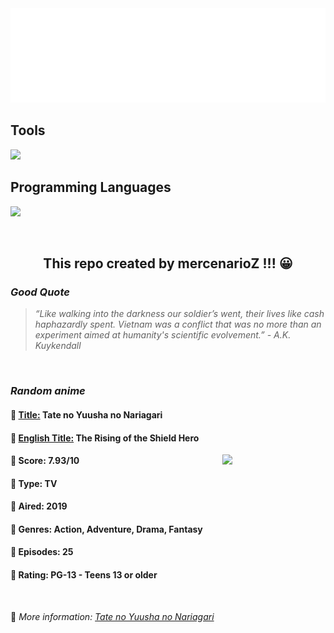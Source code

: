 
<img src="svg/nai.svg" />

<p>
  <h2>Tools</h2>
  <a href="https://skillicons.dev">
    <img src="https://skillicons.dev/icons?i=git,bash,vim,ubuntu,tensorflow,pytorch,docker,raspberrypi" />
  </a>

  <br />

  <h2>Programming Languages</h2>

  <a href="https://skillicons.dev">
    <img src="https://skillicons.dev/icons?i=python,c,cpp" />
  </a>
</p>

<br />

<h2 align="center">This repo created by mercenarioZ !!! 😀</h2>
<h3><i>Good Quote</i></h3>

<blockquote>
<i>
“Like walking into the darkness our soldier’s went, their lives like cash haphazardly spent. Vietnam was a conflict that was no more than an experiment aimed at humanity's scientific evolvement.” - A.K. Kuykendall
</i>
</blockquote>

<br />

<h3><i>Random anime</i></h3>

<h4>
  <strong>🥭 <u>Title:</u></strong> Tate no Yuusha no Nariagari
</h4>

<h4>🌿 <u>English Title:</u> The Rising of the Shield Hero</h4>

<img align="right" width="165" src=https://cdn.myanimelist.net/images/anime/1490/101365.jpg />

<h4>🌱 Score: 7.93/10</h4>

<h4>🌲 Type: TV</h4>

<h4>🌴 Aired: 2019</h4>

<h4>🌵 Genres: Action, Adventure, Drama, Fantasy</h4>

<h4>🥑 Episodes: 25</h4>

<h4>🍏 Rating: PG-13 - Teens 13 or older</h4>

<br />

🍂 *More information: [Tate no Yuusha no Nariagari](https://myanimelist.net/anime/35790/Tate_no_Yuusha_no_Nariagari)*
    
